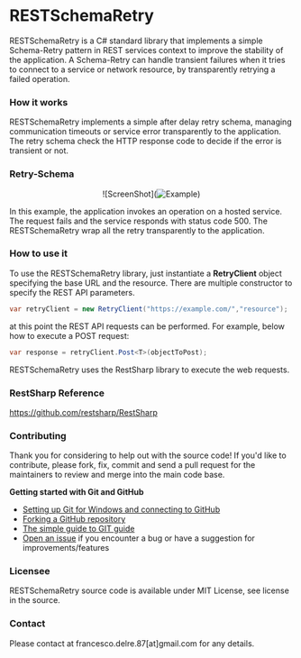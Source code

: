 # RESTSchemaRetry
RESTSchemaRetry is a C# standard library that implements a simple Schema-Retry pattern in REST services context to improve the stability of the application.
A Schema-Retry can handle transient failures when it tries to connect to a service or network resource, by transparently retrying a failed operation. 

### How it works
RESTSchemaRetry implements a simple after delay retry schema, managing communication timeouts or service error transparently to the application.
The retry schema check the HTTP response code to decide if the error is transient or not.

### Retry-Schema
<p align="center">
  ![ScreenShot](<img src="https://github.com/engineering87/RESTSchemaRetry/tree/master/wiki/img/Retry-Schema.png" alt="Example"/>)
</p>

In this example, the application invokes an operation on a hosted service. The request fails and the service responds with status code 500.
The RESTSchemaRetry wrap all the retry transparently to the application.

### How to use it

To use the RESTSchemaRetry library, just instantiate a **RetryClient** object specifying the base URL and the resource.
There are multiple constructor to specify the REST API parameters.

```csharp
var retryClient = new RetryClient("https://example.com/","resource");
```
at this point the REST API requests can be performed.
For example, below how to execute a POST request:

```csharp
var response = retryClient.Post<T>(objectToPost);
```

RESTSchemaRetry uses the RestSharp library to execute the web requests.

### RestSharp Reference
https://github.com/restsharp/RestSharp

### Contributing
Thank you for considering to help out with the source code!
If you'd like to contribute, please fork, fix, commit and send a pull request for the maintainers to review and merge into the main code base.

**Getting started with Git and GitHub**

 * [Setting up Git for Windows and connecting to GitHub](http://help.github.com/win-set-up-git/)
 * [Forking a GitHub repository](http://help.github.com/fork-a-repo/)
 * [The simple guide to GIT guide](http://rogerdudler.github.com/git-guide/)
 * [Open an issue](https://github.com/engineering87/RESTSchemaRetry/issues) if you encounter a bug or have a suggestion for improvements/features

### Licensee
RESTSchemaRetry source code is available under MIT License, see license in the source.

### Contact
Please contact at francesco.delre.87[at]gmail.com for any details.
